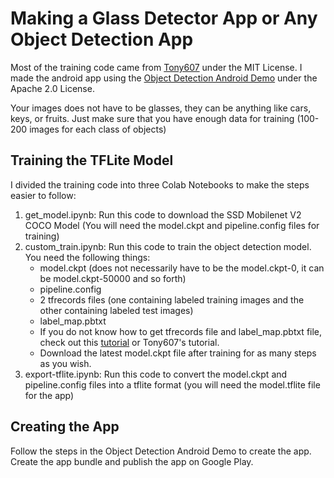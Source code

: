 # Making a Glass Detector App or Any Object Detection App

Most of the training code came from [Tony607](https://github.com/Tony607/object_detection_demo) under the MIT License. 
I made the android app using the [Object Detection Android Demo](https://github.com/tensorflow/examples/tree/master/lite/examples/object_detection/android) under the Apache 2.0 License. 

Your images does not have to be glasses, they can be anything like cars, keys, or fruits. Just make sure that you have enough data for training (100-200 images for each class of objects) 

## Training the TFLite Model

I divided the training code into three Colab Notebooks to make the steps easier to follow:
  1. get_model.ipynb: Run this code to download the SSD Mobilenet V2 COCO Model (You will need the model.ckpt and pipeline.config files for training) 
  2. custom_train.ipynb: Run this code to train the object detection model. You need the following things: 
      * model.ckpt (does not necessarily have to be the model.ckpt-0, it can be model.ckpt-50000 and so forth)
      * pipeline.config
      * 2 tfrecords files (one containing labeled training images and the other containing labeled test images)
      * label_map.pbtxt
      * If you do not know how to get tfrecords file and label_map.pbtxt file, check out this [tutorial](https://tensorflow-object-detection-api-tutorial.readthedocs.io/en/latest/training.html#preparing-the-dataset) or Tony607's tutorial. 
      * Download the latest model.ckpt file after training for as many steps as you wish. 
  3. export-tflite.ipynb: Run this code to convert the model.ckpt and pipeline.config files into a tflite format (you will need the model.tflite file for the app) 

## Creating the App

Follow the steps in the Object Detection Android Demo to create the app. Create the app bundle and publish the app on Google Play. 

